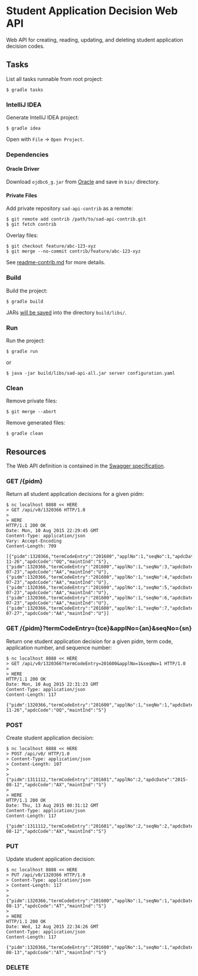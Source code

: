 # Student Application Decision Web API

Web API for creating, reading, updating, and deleting student application decision codes.


## Tasks

List all tasks runnable from root project:

    $ gradle tasks

### IntelliJ IDEA

Generate IntelliJ IDEA project:

    $ gradle idea

Open with `File` -> `Open Project`.

### Dependencies

#### Oracle Driver

Download `ojdbc6_g.jar` from [Oracle](http://www.oracle.com/technetwork/apps-tech/jdbc-112010-090769.html) and save in `bin/` directory.

#### Private Files

Add private repository `sad-api-contrib` as a remote:

    $ git remote add contrib /path/to/sad-api-contrib.git
    $ git fetch contrib

Overlay files:

    $ git checkout feature/abc-123-xyz
    $ git merge --no-commit contrib/feature/abc-123-xyz

See [readme-contrib.md](readme-contrib.md) for more details.

### Build

Build the project:

    $ gradle build

JARs [will be saved](https://github.com/johnrengelman/shadow#using-the-default-plugin-task) into the directory `build/libs/`.

### Run

Run the project:

    $ gradle run

or

    $ java -jar build/libs/sad-api-all.jar server configuration.yaml

### Clean

Remove private files:

    $ git merge --abort

Remove generated files:

    $ gradle clean

## Resources

The Web API definition is contained in the [Swagger specification](swagger.yaml).

### GET /{pidm}

Return all student application decisions for a given pidm:

    $ nc localhost 8888 << HERE
    > GET /api/v0/1320366 HTTP/1.0
    > 
    > HERE
    HTTP/1.1 200 OK
    Date: Mon, 10 Aug 2015 22:29:45 GMT
    Content-Type: application/json
    Vary: Accept-Encoding
    Content-Length: 709
    
    [{"pidm":1320366,"termCodeEntry":"201600","applNo":1,"seqNo":1,"apdcDate":"2014-11-26","apdcCode":"OQ","maintInd":"S"},{"pidm":1320366,"termCodeEntry":"201600","applNo":1,"seqNo":3,"apdcDate":"2015-07-23","apdcCode":"AA","maintInd":"U"},{"pidm":1320366,"termCodeEntry":"201600","applNo":1,"seqNo":4,"apdcDate":"2015-07-23","apdcCode":"AA","maintInd":"U"},{"pidm":1320366,"termCodeEntry":"201600","applNo":1,"seqNo":5,"apdcDate":"2015-07-23","apdcCode":"AA","maintInd":"U"},{"pidm":1320366,"termCodeEntry":"201600","applNo":1,"seqNo":6,"apdcDate":"2015-07-23","apdcCode":"AA","maintInd":"U"},{"pidm":1320366,"termCodeEntry":"201600","applNo":1,"seqNo":7,"apdcDate":"2015-07-27","apdcCode":"AA","maintInd":"U"}]

### GET /{pidm}?termCodeEntry={tce}&applNo={an}&seqNo={sn}

Return one student application decision for a given pidm, term code, application number, and sequence number:

    $ nc localhost 8888 << HERE
    > GET /api/v0/1320366?termCodeEntry=201600&applNo=1&seqNo=1 HTTP/1.0
    > 
    > HERE
    HTTP/1.1 200 OK
    Date: Mon, 10 Aug 2015 22:31:23 GMT
    Content-Type: application/json
    Content-Length: 117
    
    {"pidm":1320366,"termCodeEntry":"201600","applNo":1,"seqNo":1,"apdcDate":"2014-11-26","apdcCode":"OQ","maintInd":"S"}

### POST

Create student application decision:

    $ nc localhost 8888 << HERE
    > POST /api/v0/ HTTP/1.0
    > Content-Type: application/json
    > Content-Length: 107
    > 
    > {"pidm":1311112,"termCodeEntry":"201601","applNo":2,"apdcDate":"2015-08-12","apdcCode":"AX","maintInd":"S"}
    > 
    > HERE
    HTTP/1.1 200 OK
    Date: Thu, 13 Aug 2015 00:31:12 GMT
    Content-Type: application/json
    Content-Length: 117
    
    {"pidm":1311112,"termCodeEntry":"201601","applNo":2,"seqNo":2,"apdcDate":"2015-08-12","apdcCode":"AX","maintInd":"S"}

### PUT

Update student application decision:

    $ nc localhost 8888 << HERE
    > PUT /api/v0/1320366 HTTP/1.0
    > Content-Type: application/json
    > Content-Length: 117
    > 
    > {"pidm":1320366,"termCodeEntry":"201600","applNo":1,"seqNo":1,"apdcDate":"2015-08-13","apdcCode":"AT","maintInd":"S"}
    > 
    > HERE
    HTTP/1.1 200 OK
    Date: Wed, 12 Aug 2015 22:34:26 GMT
    Content-Type: application/json
    Content-Length: 117
    
    {"pidm":1320366,"termCodeEntry":"201600","applNo":1,"seqNo":1,"apdcDate":"2015-08-13","apdcCode":"AT","maintInd":"S"}

### DELETE
